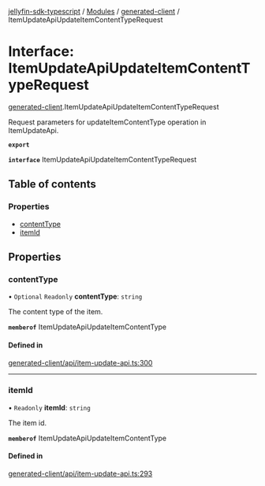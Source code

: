 [jellyfin-sdk-typescript](../README.md) / [Modules](../modules.md) / [generated-client](../modules/generated_client.md) / ItemUpdateApiUpdateItemContentTypeRequest

# Interface: ItemUpdateApiUpdateItemContentTypeRequest

[generated-client](../modules/generated_client.md).ItemUpdateApiUpdateItemContentTypeRequest

Request parameters for updateItemContentType operation in ItemUpdateApi.

**`export`**

**`interface`** ItemUpdateApiUpdateItemContentTypeRequest

## Table of contents

### Properties

- [contentType](generated_client.ItemUpdateApiUpdateItemContentTypeRequest.md#contenttype)
- [itemId](generated_client.ItemUpdateApiUpdateItemContentTypeRequest.md#itemid)

## Properties

### contentType

• `Optional` `Readonly` **contentType**: `string`

The content type of the item.

**`memberof`** ItemUpdateApiUpdateItemContentType

#### Defined in

[generated-client/api/item-update-api.ts:300](https://github.com/thornbill/jellyfin-sdk-typescript/blob/c0c5b18/src/generated-client/api/item-update-api.ts#L300)

___

### itemId

• `Readonly` **itemId**: `string`

The item id.

**`memberof`** ItemUpdateApiUpdateItemContentType

#### Defined in

[generated-client/api/item-update-api.ts:293](https://github.com/thornbill/jellyfin-sdk-typescript/blob/c0c5b18/src/generated-client/api/item-update-api.ts#L293)
